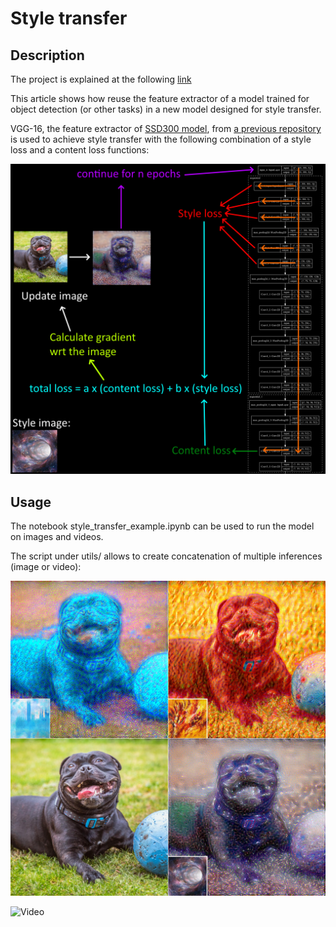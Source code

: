 # Style transfer

## Description
 
The project is explained at the following [link](https://apiquet.com/2021/01/22/style-transfer-with-vgg-16/)

This article shows how reuse the feature extractor of a model trained for object detection (or other tasks) in a new model designed for style transfer.

VGG-16, the feature extractor of [SSD300 model](https://arxiv.org/abs/1512.02325), from [a previous repository](https://github.com/Apiquet/Tracking_SSD_ReID) is used to achieve style transfer with the following combination of a style loss and a content loss functions:

![Image](imgs/style_transfer_steps.png)

## Usage

The notebook style_transfer_example.ipynb can be used to run the model on images and videos.

The script under utils/ allows to create concatenation of multiple inferences (image or video):

![Image](imgs/concatenate_2.jpg)

![Video](imgs/concatenate.gif)
